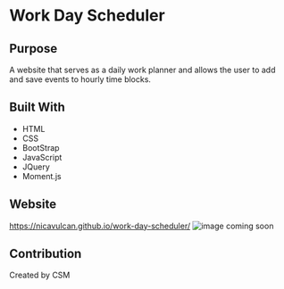 # Work Day Scheduler

## Purpose
A website that serves as a daily work planner and allows the user to add and save events to hourly time blocks. 

## Built With
- HTML
- CSS
- BootStrap
- JavaScript
- JQuery
- Moment.js

## Website
https://nicavulcan.github.io/work-day-scheduler/
![image coming soon]()

## Contribution
Created by CSM

